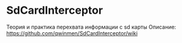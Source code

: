 # SdCardInterceptor
Теория и практика перехвата информации с sd карты
Описание:
https://github.com/qwinmen/SdCardInterceptor/wiki
